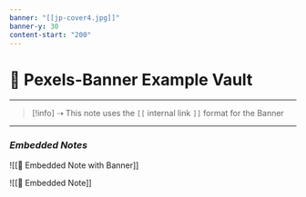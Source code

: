 ```yaml
---
banner: "[[jp-cover4.jpg]]"
banner-y: 30
content-start: "200"
---
```

# 🚩 Pexels-Banner Example Vault

---

> [!info] ⇢ This note uses the `[[` internal link `]]` format for the Banner

---
### *Embedded Notes*

![[📜 Embedded Note with Banner]]

![[📃 Embedded Note]]
